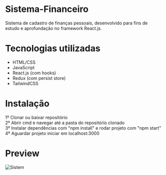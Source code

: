 # Sistema-Financeiro

Sistema de cadastro de finanças pessoais, desenvolvido para fins de estudo e aprofundação no framework React.js.

# Tecnologias utilizadas  

- HTML/CSS  
- JavaScript  
- React.js (com hooks)  
- Redux (com persist store)  
- TailwindCSS  

# Instalação

1º Clonar ou baixar repositório  
2º Abrir cmd e navegar até a pasta do repositório clonado  
3º Instalar dependências com "npm install" e rodar projeto com "npm start"  
4º Aguardar projeto iniciar em localhost:3000  

# Preview

![Sistem](https://user-images.githubusercontent.com/74063350/149072409-effa2c12-41c6-43c9-80fb-7b1077057b86.PNG)
